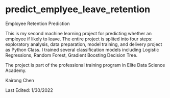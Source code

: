 # predict_emplyee_leave_retention
Employee Retention Prediction

This is my second machine learning project for predicting whether an employee if likely to leave. The entire project is splited into four steps: exploratory analysis, data preparation, model training, and delivery project as Python Class. I trained several classification models including Logistic Regressions, Random Forest, Gradient Boosting Decision Tree. 

The project is part of the professional training program in Elite Data Science Academy.

Kairong Chen

Last Edited: 1/30/2022
